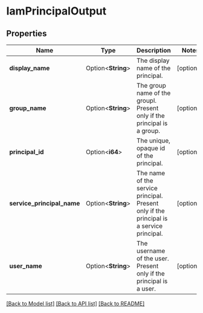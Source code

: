 # IamPrincipalOutput

## Properties

Name | Type | Description | Notes
------------ | ------------- | ------------- | -------------
**display_name** | Option<**String**> | The display name of the principal. | [optional]
**group_name** | Option<**String**> | The group name of the groupl. Present only if the principal is a group. | [optional]
**principal_id** | Option<**i64**> | The unique, opaque id of the principal. | [optional]
**service_principal_name** | Option<**String**> | The name of the service principal. Present only if the principal is a service principal. | [optional]
**user_name** | Option<**String**> | The username of the user. Present only if the principal is a user. | [optional]

[[Back to Model list]](../README.md#documentation-for-models) [[Back to API list]](../README.md#documentation-for-api-endpoints) [[Back to README]](../README.md)


